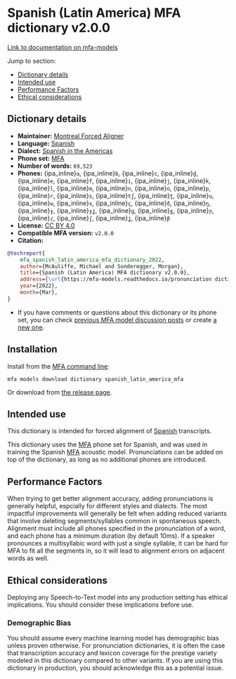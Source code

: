 
# Spanish (Latin America) MFA dictionary v2.0.0

[Link to documentation on mfa-models](https://mfa-models.readthedocs.io/en/main/dictionary/spanish_latin_america_mfa.html)

Jump to section:

- [Dictionary details](#dictionary-details)
- [Intended use](#intended-use)
- [Performance Factors](#performance-factors)
- [Ethical considerations](#ethical-considerations)

## Dictionary details

- **Maintainer:** [Montreal Forced Aligner](https://montreal-forced-aligner.readthedocs.io/)
- **Language:** [Spanish](https://en.wikipedia.org/wiki/Spanish_language)
- **Dialect:** [Spanish in the Americas](https://en.wikipedia.org/wiki/Spanish_language_in_the_Americas)
- **Phone set:** [MFA](https://mfa-models.readthedocs.io/en/refactor/mfa_phone_set.html#spanish)
- **Number of words:** `69,523`
- **Phones:** {ipa_inline}`a`, {ipa_inline}`b`, {ipa_inline}`c`, {ipa_inline}`d̪`, {ipa_inline}`e`, {ipa_inline}`f`, {ipa_inline}`i`, {ipa_inline}`j`, {ipa_inline}`k`, {ipa_inline}`l`, {ipa_inline}`m`, {ipa_inline}`n`, {ipa_inline}`o`, {ipa_inline}`p`, {ipa_inline}`r`, {ipa_inline}`s`, {ipa_inline}`tʃ`, {ipa_inline}`t̪`, {ipa_inline}`u`, {ipa_inline}`w`, {ipa_inline}`x`, {ipa_inline}`ç`, {ipa_inline}`ð`, {ipa_inline}`ŋ`, {ipa_inline}`ɟ`, {ipa_inline}`ɟʝ`, {ipa_inline}`ɡ`, {ipa_inline}`ɣ`, {ipa_inline}`ɲ`, {ipa_inline}`ɾ`, {ipa_inline}`ʃ`, {ipa_inline}`ʝ`, {ipa_inline}`β`
- **License:** [CC BY 4.0](https://github.com/MontrealCorpusTools/mfa-models/tree/main/dictionary/spanish/latin_america_mfa/v2.0.0/LICENSE)
- **Compatible MFA version:** `v2.0.0`
- **Citation:**

```bibtex
@techreport{
	mfa_spanish_latin_america_mfa_dictionary_2022,
	author={McAuliffe, Michael and Sonderegger, Morgan},
	title={Spanish (Latin America) MFA dictionary v2.0.0},
	address={\url{https://mfa-models.readthedocs.io/pronunciation dictionary/Spanish/Spanish (Latin America) MFA dictionary v2_0_0.html}},
	year={2022},
	month={Mar},
}
```

- If you have comments or questions about this dictionary or its phone set, you can check [previous MFA model discussion posts](https://github.com/MontrealCorpusTools/mfa-models/discussions?discussions_q=Spanish+Latin+America+MFA+dictionary+v2.0.0) or create [a new one](https://github.com/MontrealCorpusTools/mfa-models/discussions/new).

## Installation

Install from the [MFA command line](https://montreal-forced-aligner.readthedocs.io/en/latest/user_guide/models/index.html):

```
mfa models download dictionary spanish_latin_america_mfa
```

Or download from [the release page](https://github.com/MontrealCorpusTools/mfa-models/releases/tag/dictionary-spanish_latin_america_mfa-v2.0.0).

## Intended use

This dictionary is intended for forced alignment of [Spanish](https://en.wikipedia.org/wiki/Spanish_language) transcripts.

This dictionary uses the [MFA](https://mfa-models.readthedocs.io/en/refactor/mfa_phone_set.html#spanish) phone set for Spanish, and was used in training the Spanish [MFA](https://mfa-models.readthedocs.io/en/refactor/mfa_phone_set.html#spanish) acoustic model.
Pronunciations can be added on top of the dictionary, as long as no additional phones are introduced.

## Performance Factors

When trying to get better alignment accuracy, adding pronunciations is generally helpful, espcially for different styles and dialects.
The most impactful improvements will generally be felt when adding reduced variants that
involve deleting segments/syllables common in spontaneous speech.  Alignment must include all phones specified in the pronunciation of a word, and each phone has
a minimum duration (by default 10ms). If a speaker pronounces a multisyllabic word with just a single syllable, it can be hard for MFA to fit all the segments in,
so it will lead to alignment errors on adjacent words as well.

## Ethical considerations

Deploying any Speech-to-Text model into any production setting has ethical implications. You should consider these implications before use.

### Demographic Bias

You should assume every machine learning model has demographic bias unless proven otherwise.
For pronunciation dictionaries, it is often the case that transcription accuracy and lexicon coverage for the prestige variety modeled in this dictionary compared to other variants.
If you are using this dictionary in production, you should acknowledge this as a potential issue.
